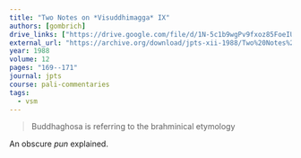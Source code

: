 ```yaml
---
title: "Two Notes on *Visuddhimagga* IX"
authors: [gombrich]
drive_links: ["https://drive.google.com/file/d/1N-5c1b9wgPv9fxoz85FoeIUmrMXYAch1/view?usp=drivesdk"]
external_url: "https://archive.org/download/jpts-xii-1988/Two%20Notes%20on%20Visuddhimagga%20IX%20-%20Richard%20Gombrich_text.pdf"
year: 1988
volume: 12
pages: "169--171"
journal: jpts
course: pali-commentaries
tags:
  - vsm
---
```


> Buddhaghosa is referring to the brahminical etymology

An obscure *pun* explained.
